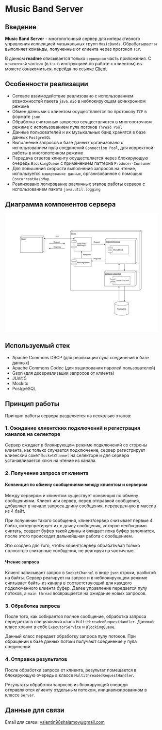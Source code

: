 
# Music Band Server

## Введение

**Music Band Server** - многопоточный сервер для интерактивного управления коллекцией музыкальных групп `MusicBands`. Обрабатывает и выполняет команды, полученные от клиента через протокол `TCP`.

В данном **readme** описывается только `серверная` часть приложения. С `клиентской` частью (в т.ч. с инструкцией по работе с клиентом) вы можете ознакомиться, перейдя по ссылке [Client](https://github.com/ValentinShalamov/Music-Band-Client)

## Особенности реализации
- Сетевое взаимодействие реализовано с использованием возможностей пакета `java.nio` в неблокирующем асинхронном режиме
- Обмен данными с клиентом осуществляется по протоколу `TCP` в формате `json`
- Обработка считанных запросов осуществляется в многопоточном режиме с использованием пула потоков `Thread Pool`
- Данные пользователей и их музыкальных банд хранятся в базе данных `PostgreSQL`
- Выполнение запросов к базе данных организовано с использованием пула соединений `Connection Pool`, для корректной работы в многопоточном режиме
- Передача ответов клиенту осуществляется через блокирующую очередь `BlockingQueue` с применением паттерна `Producer-Consumer`
- Для повышения скорости выполнения запросов на чтение, используется `кэширование данных`, организованное с помощью `ConcurrentHashMap`
- Реализовано логирование различных этапов работы сервера с использованием пакета `java.util.logging`

## Диаграмма компонентов сервера
![App Screenshot](https://github.com/ValentinShalamov/Music-Band-Server/blob/master/Components.png)
## Используемый стек

- Apache Commons DBCP (для реализации пула соединений к базе данных)
- Apache Commons Codec (для хэширования паролей пользователей)
- Gson (для десериализации запросов от клиента)
- JUnit 5
- Mockito
- PostgreSQL

## Принцип работы

Принцип работы сервера разделяется на несколько этапов:

### 1. Ожидание клиентских подключений и регистрация каналов на селекторе

Сервер ожидает в блокирующем режиме подключений со стороны клиента, как только случается подключение, сервер регистрирует клиенский сокет `SocketChannel` на селекторе и для сервера устанавливается ключ на чтение из канала. 

### 2. Получение запроса от клиента

#### Конвенция по обмену сообщениями между клиентом и сервером


Между сервером и клиентом существует конвенция по обмену сообщениями. Клиент или сервер, перед отправкой сообщения, добавляет в начало запроса длину сообщения, переведенную в массив из 4 байт. 

При получении такого сообщения, клиент/сервер считывает первые 4 байта, интерпретирует их в длину сообщения, которое необходимо считать, создает буфер такой длины и ожидает пока буфер заполнится, после этого происходит дальнейшная работа с сообщением.

Это создано для того, чтобы клиент/сервер обрабатывал только полностью считанные сообщения, не реагируя на частичные.

#### Чтение запроса
Клиент записывает запрос в `SocketChannel` в виде `json` строки, разбитой на байты. Сервер реагирует на запрос и в неблокирующем режиме считывает байты из канала в соответствующий для каждого подключенного клиента буфер. Далее управление передается пулу потоков, а `main thread` возвращается на ожидание новых запросов.


### 3. Обработка запроса
После того, как собирается полное сообщение, обработка запроса передается в специальный класс `MultithreadedRequestHandler`. Данный класс хранит в себе `ExecutorService` и `BlockingQueue`.

Данный класс передает обработку запроса пулу потоков. При обращении к базе данных потоки получают соединение у пула соединений.

### 4. Отправка результатов
После обработки запроса от клиента, результат помещается в блокирующую очередь в классе `MultithreadedRequestHandler`.

Результаты обработки запросов из блокирующей очереди отправляются клиенту отдельным потоком, инициализированном в классе `Server`.

## Данные для связи
Email для связи: valentin98shalamov@gmail.com
